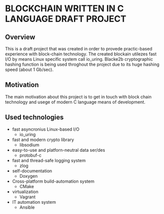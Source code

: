 # BLOCKCHAIN WRITTEN IN C LANGUAGE DRAFT PROJECT

## Overview

This is a draft project that was created in order to provede practic-based experience with 
block-chain technology.
The created blockain utilezes fast I/O by means Linux specific system call io_uring.
Blacke2b cryptographic hashing function is being used throghout the project due to its huge 
hashing speed (about 1 Gb/sec).


## Motivation

The main motivation about this project is to get in touch with block chain technology and usege of modern C language means of development.

## Used technologies

* fast asyncronius Linux-based I/O
  * io_uring
* fast and modern crypto library 
  * libsodium
* easy-to-use and platforn-neutral data ser/des
  * protobuf-c
* fast and thread-safe logging system
  * zlog
* self-documentation
  * Doxygen
* Cross-platform build-automation system
  * CMake
* virtualization 
  * Vagrant
* IT automation system
  * Ansible



